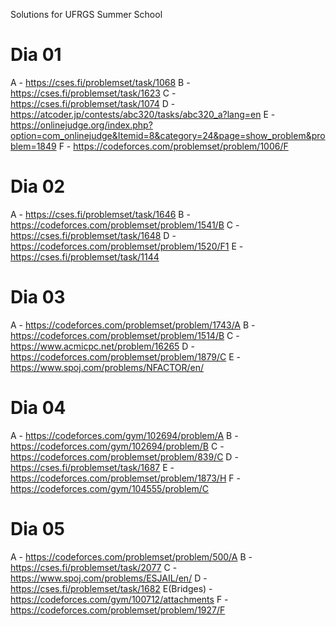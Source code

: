 Solutions for UFRGS Summer School

# Dia 01 #
A - https://cses.fi/problemset/task/1068
B - https://cses.fi/problemset/task/1623
C - https://cses.fi/problemset/task/1074
D - https://atcoder.jp/contests/abc320/tasks/abc320_a?lang=en
E - https://onlinejudge.org/index.php?option=com_onlinejudge&Itemid=8&category=24&page=show_problem&problem=1849
F - https://codeforces.com/problemset/problem/1006/F
# Dia 02 #
A - https://cses.fi/problemset/task/1646
B - https://codeforces.com/problemset/problem/1541/B
C - https://cses.fi/problemset/task/1648
D - https://codeforces.com/problemset/problem/1520/F1
E - https://cses.fi/problemset/task/1144
# Dia 03 #
A - https://codeforces.com/problemset/problem/1743/A
B - https://codeforces.com/problemset/problem/1514/B
C - https://www.acmicpc.net/problem/16265
D - https://codeforces.com/problemset/problem/1879/C
E - https://www.spoj.com/problems/NFACTOR/en/
# Dia 04 #
A - https://codeforces.com/gym/102694/problem/A
B - https://codeforces.com/gym/102694/problem/B
C - https://codeforces.com/problemset/problem/839/C
D - https://cses.fi/problemset/task/1687
E - https://codeforces.com/problemset/problem/1873/H
F - https://codeforces.com/gym/104555/problem/C
# Dia 05 #
A - https://codeforces.com/problemset/problem/500/A
B - https://cses.fi/problemset/task/2077
C - https://www.spoj.com/problems/ESJAIL/en/
D - https://cses.fi/problemset/task/1682
E(Bridges) - https://codeforces.com/gym/100712/attachments
F - https://codeforces.com/problemset/problem/1927/F
